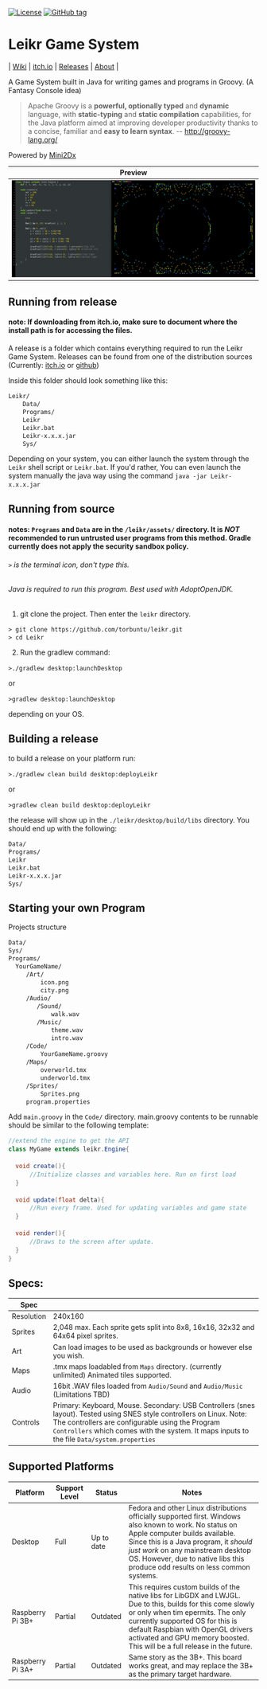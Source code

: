 [![License](https://img.shields.io/badge/License-Apache%202.0-blue.svg)](https://opensource.org/licenses/Apache-2.0)
[![GitHub tag](https://img.shields.io/github/tag/Torbuntu/Leikr)](https://GitHub.com/Naereen/StrapDown.js/tags/)

# Leikr Game System
| [Wiki](https://github.com/torbuntu/leikr/wiki) | [itch.io](https://torbuntu.itch.io/leikr) | [Releases](https://github.com/torbuntu/leikr/releases) | [About](https://torbuntu.github.io/Leikr/docs/about) |

A Game System built in Java for writing games and programs in Groovy. (A Fantasy Console idea)

>Apache Groovy is a **powerful, optionally typed** and **dynamic** language, with **static-typing** and **static compilation** capabilities, for the Java platform aimed at improving developer productivity thanks to a concise, familiar and **easy to learn syntax**.
-- http://groovy-lang.org/

Powered by [Mini2Dx](https://mini2dx.org/)

| Preview |
|----|
| ![](showcase/title_showcase.png?raw=true) |

## Running from release

#### note: If downloading from itch.io, make sure to document where the install path is for accessing the files.

A release is a folder which contains everything required to run the Leikr Game System. Releases can be found from one of the distribution sources (Currently: [itch.io](https://torbuntu.itch.io/leikr) or [github](https://github.com/torbuntu/leikr/releases))

Inside this folder should look something like this:

```
Leikr/
    Data/
    Programs/
    Leikr
    Leikr.bat
    Leikr-x.x.x.jar
    Sys/    
```

Depending on your system, you can either launch the system through the `Leikr` shell script or `Leikr.bat`. If you'd rather, You can even launch the system manually the java way using the command `java -jar Leikr-x.x.x.jar`


## Running from source 

#### notes: `Programs` and `Data` are in the `/leikr/assets/` directory. It is *NOT* recommended to run untrusted user programs from this method. Gradle currently does not apply the security sandbox policy. 

###### `>` is the terminal icon, don't type this.

###### Java is required to run this program. Best used with AdoptOpenJDK. 

1. git clone the project. Then enter the `leikr` directory.

```
> git clone https://github.com/torbuntu/leikr.git
> cd Leikr
```

2. Run the gradlew command: 

`>./gradlew desktop:launchDesktop` 

or 

`>gradlew desktop:launchDesktop` 

depending on your OS.

## Building a release 

to build a release on your platform run: 

`>./gradlew clean build desktop:deployLeikr` 

or 

`>gradlew clean build desktop:deployLeikr`

the release will show up in the `./leikr/desktop/build/libs` directory. You should end up with the following:

```
Data/
Programs/
Leikr
Leikr.bat
Leikr-x.x.x.jar
Sys/
```

## Starting your own Program

Projects structure
```
Data/
Sys/
Programs/
  YourGameName/
     /Art/
         icon.png
         city.png
     /Audio/
        /Sound/
            walk.wav
        /Music/
            theme.wav
            intro.wav
     /Code/ 
         YourGameName.groovy
     /Maps/
         overworld.tmx
         underworld.tmx
     /Sprites/
         Sprites.png
     program.properties
```

Add `main.groovy` in the `Code/` directory. 
main.groovy contents to be runnable should be similar to the following template:

```java
//extend the engine to get the API 
class MyGame extends leikr.Engine{

  void create(){
      //Initialize classes and variables here. Run on first load
  }
  
  void update(float delta){
      //Run every frame. Used for updating variables and game state
  }
  
  void render(){
      //Draws to the screen after update.
  }
}

```


## Specs: 

| Spec |      |
|----|----|
| Resolution | 240x160 |
| Sprites    | 2,048 max. Each sprite gets split into 8x8, 16x16, 32x32 and 64x64 pixel sprites. |
| Art | Can load images to be used as backgrounds or however else you wish. |
| Maps | .tmx maps loadabled from `Maps` directory. (currently unlimited) Animated tiles supported. |
| Audio | 16bit .WAV files loaded from `Audio/Sound` and `Audio/Music`  (Limitations TBD) |
| Controls | Primary: Keyboard, Mouse. Secondary: USB Controllers (snes layout). Tested using SNES style controllers on Linux. Note: The controllers are configurable using the Program `Controllers` which comes with the system. It maps inputs to the file `Data/system.properties` |


## Supported Platforms

| Platform | Support Level | Status | Notes |
|----|----|----|----|
| Desktop | Full | Up to date | Fedora and other Linux distributions officially supported first. Windows also known to work. No status on Apple computer builds available. Since this is a Java program, it *should just work* on any mainstream desktop OS. However, due to native libs this produce odd results on less common systems. |
| Raspberry Pi 3B+ | Partial | Outdated | This requires custom builds of the native libs for LibGDX and LWJGL. Due to this, builds for this come slowly or only when tim epermits. The only currently supported OS for this is default Raspbian with OpenGL drivers activated and GPU memory boosted. This will be a full release in the future.|
| Raspberry Pi 3A+ | Partial | Outdated | Same story as the 3B+. This board works great, and may replace the 3B+ as the primary target hardware. |

